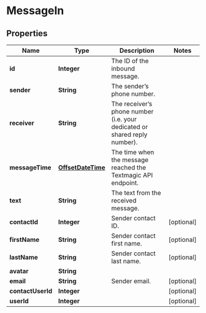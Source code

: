 
# MessageIn

## Properties
Name | Type | Description | Notes
------------ | ------------- | ------------- | -------------
**id** | **Integer** | The ID of the inbound message. | 
**sender** | **String** | The sender’s phone number. | 
**receiver** | **String** | The receiver’s phone number (i.e. your dedicated or shared reply number). | 
**messageTime** | [**OffsetDateTime**](OffsetDateTime.md) | The time when the message reached the Textmagic API endpoint. | 
**text** | **String** | The text from the received message. | 
**contactId** | **Integer** | Sender contact ID. |  [optional]
**firstName** | **String** | Sender contact first name. |  [optional]
**lastName** | **String** | Sender contact last name. |  [optional]
**avatar** | **String** |  | 
**email** | **String** | Sender email. |  [optional]
**contactUserId** | **Integer** |  |  [optional]
**userId** | **Integer** |  |  [optional]



